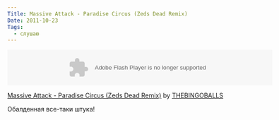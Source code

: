 ```yaml
---
Title: Massive Attack - Paradise Circus (Zeds Dead Remix)
Date: 2011-10-23
Tags:
  - слушаю
---
```


<object height="81" width="600"> <param name="movie" value="http://player.soundcloud.com/player.swf?url=http%3A%2F%2Fapi.soundcloud.com%2Ftracks%2F4292715&amp;show_comments=false&amp;auto_play=false&amp;color=000000"></param> <param name="allowscriptaccess" value="always"></param> <embed allowscriptaccess="always" height="81" src="http://player.soundcloud.com/player.swf?url=http%3A%2F%2Fapi.soundcloud.com%2Ftracks%2F4292715&amp;show_comments=false&amp;auto_play=false&amp;color=000000" type="application/x-shockwave-flash" width="600"></embed> </object>  <p><span><a href="http://soundcloud.com/thebingoballs/massive-attack-paradise-circus-zeds-dead-remix">Massive Attack - Paradise Circus (Zeds Dead Remix)</a> by <a href="http://soundcloud.com/thebingoballs">THEBINGOBALLS</a></span></p>

Обалденная все-таки штука!
